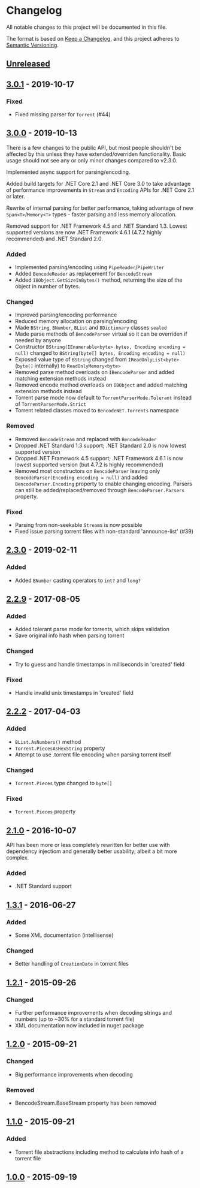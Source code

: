 # Changelog
All notable changes to this project will be documented in this file.

The format is based on [Keep a Changelog](https://keepachangelog.com/en/1.0.0/),
and this project adheres to [Semantic Versioning](https://semver.org/spec/v2.0.0.html).

## [Unreleased]

## [3.0.1] - 2019-10-17
### Fixed
- Fixed missing parser for `Torrent` (#44)


## [3.0.0] - 2019-10-13
There is a few changes to the public API, but most people shouldn't be affected by this unless they have extended/overriden functionality.
Basic usage should not see any or only minor changes compared to v2.3.0.

Implemented async support for parsing/encoding.

Added build targets for .NET Core 2.1 and .NET Core 3.0 to take advantage of performance improvements
in `Stream` and `Encoding` APIs for .NET Core 2.1 or later.

Rewrite of internal parsing for better performance, taking advantage of new `Span<T>`/`Memory<T>`
types - faster parsing and less memory allocation.

Removed support for .NET Framework 4.5 and .NET Standard 1.3.
Lowest supported versions are now .NET Framework 4.6.1 (4.7.2 highly recommended) and .NET Standard 2.0.


### Added
- Implemented parsing/encoding using `PipeReader`/`PipeWriter`
- Added `BencodeReader` as replacement for `BencodeStream`
- Added `IBObject.GetSizeInBytes()` method, returning the size of the object in number of bytes.

### Changed
- Improved parsing/encoding performance
- Reduced memory allocation on parsing/encoding
- Made `BString`, `BNumber`, `BList` and `BDictionary` classes `sealed`
- Made parse methods of `BencodeParser` virtual so it can be overriden if needed by anyone
- Constructor `BString(IEnumerable<byte> bytes, Encoding encoding = null)` changed to `BString(byte[] bytes, Encoding encoding = null)`
- Exposed value type of `BString` changed from `IReadOnlyList<byte>` (`byte[]` internally) to `ReadOnlyMemory<byte>`
- Removed parse method overloads on `IBencodeParser` and added matching extension methods instead
- Removed encode method overloads on `IBObject` and added matching extension methods instead
- Torrent parse mode now default to `TorrentParserMode.Tolerant` instead of `TorrentParserMode.Strict`
- Torrent related classes moved to `BencodeNET.Torrents` namespace

### Removed
- Removed `BencodeStream` and replaced with `BencodeReader`
- Dropped .NET Standard 1.3 support; .NET Standard 2.0 is now lowest supported version
- Dropped .NET Framework 4.5 support; .NET Framework 4.6.1 is now lowest supported version (but 4.7.2 is highly recommended)
- Removed most constructors on `BencodeParser` leaving only `BencodeParser(Encoding encoding = null)` and
  added `BencodeParser.Encoding` property to enable changing encoding. Parsers can still be added/replaced/removed
  through `BencodeParser.Parsers` property.

### Fixed
- Parsing from non-seekable `Stream`s is now possible
- Fixed issue parsing torrent files with non-standard 'announce-list' (#39)


## [2.3.0] - 2019-02-11
### Added
- Added `BNumber` casting operators to `int?` and `long?`


## [2.2.9] - 2017-08-05
### Added
- Added tolerant parse mode for torrents, which skips validation
- Save original info hash when parsing torrent

### Changed
- Try to guess and handle timestamps in milliseconds in 'created' field

### Fixed
- Handle invalid unix timestamps in 'created' field


## [2.2.2] - 2017-04-03
### Added
- `BList.AsNumbers()` method
- `Torrent.PiecesAsHexString` property
- Attempt to use .torrent file encoding when parsing torrent itself

### Changed
- `Torrent.Pieces` type changed to `byte[]`

### Fixed
- `Torrent.Pieces` property


## [2.1.0] - 2016-10-07
API has been more or less completely rewritten for better use with dependency injectiom 
and generally better usability; albeit a bit more complex.

### Added
- .NET Standard support


## [1.3.1] - 2016-06-27
### Added
- Some XML documentation (intellisense)

### Changed
- Better handling of `CreationDate` in torrent files


## [1.2.1] - 2015-09-26
### Changed
- Further performance improvements when decoding strings and numbers (up to ~30% for a standard torrent file)
- XML documentation now included in nuget package


## [1.2.0] - 2015-09-21
### Changed
- Big performance improvements when decoding

### Removed
- BencodeStream.BaseStream property has been removed


## [1.1.0] - 2015-09-21
### Added
- Torrent file abstractions including method to calculate info hash of a torrent file


## [1.0.0] - 2015-09-19


[Unreleased]: ../../compare/v3.0.1...HEAD
[3.0.1]: ../../compare/v3.0.0...v3.0.1
[3.0.0]: ../../compare/v2.3.0...v3.0.0
[2.3.0]: ../../compare/v2.2.9...v2.3.0
[2.2.9]: ../../compare/v2.2.0...v2.2.9
[2.2.2]: ../../compare/v2.1.0...v2.2.2
[2.1.0]: ../../compare/v1.3.1...v2.1.0
[1.3.1]: ../../compare/v1.3.0...v1.3.1
[1.3.0]: ../../compare/v1.2.1...v1.3.0
[1.2.1]: ../../compare/v1.2.0...v1.2.1
[1.2.0]: ../../compare/v1.1.0...v1.2.0
[1.1.0]: ../../compare/v1.0.0...v1.1.0
[1.0.0]: ../../releases/tag/v1.0.0